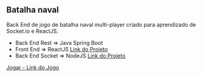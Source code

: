 ## Batalha naval

Back End de jogo de batalha naval multi-player criado para aprendizado de Socket.io e ReactJS.

- Back End Rest => Java Spring Boot
- Front End => ReactJS [Link do Projeto](https://github.com/diogorolins/new-battleship-frontend)
- Back End Socket => NodeJS [Link do Projeto](https://github.com/diogorolins/new-battleship-socket)

[Jogar - Link do Jogo](http://batalhanaval.diogorolins.com.br)
